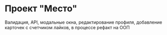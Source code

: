 <h1>Проект "Место"</h1>

Валидация, API, модальные окна, редактирование профиля, добавление карточек с счетчиком лайков, в процессе рефакт на ООП
